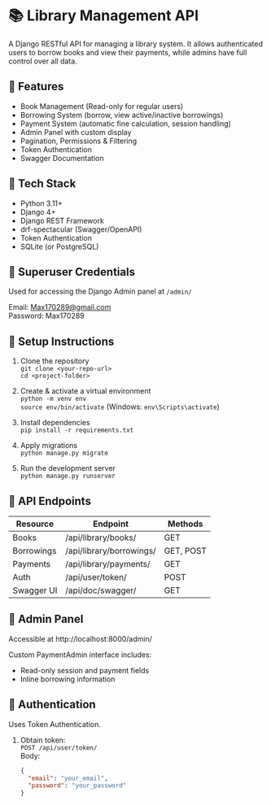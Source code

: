 # 📚 Library Management API

A Django RESTful API for managing a library system. It allows authenticated users to borrow books and view their payments, while admins have full control over all data.

## 🚀 Features

- Book Management (Read-only for regular users)
- Borrowing System (borrow, view active/inactive borrowings)
- Payment System (automatic fine calculation, session handling)
- Admin Panel with custom display
- Pagination, Permissions & Filtering
- Token Authentication
- Swagger Documentation

## 🧠 Tech Stack

- Python 3.11+
- Django 4+
- Django REST Framework
- drf-spectacular (Swagger/OpenAPI)
- Token Authentication
- SQLite (or PostgreSQL)

## 🔐 Superuser Credentials

Used for accessing the Django Admin panel at `/admin/`

Email: Max170289@gmail.com  
Password: Max170289

## 🔧 Setup Instructions

1. Clone the repository  
   `git clone <your-repo-url>`  
   `cd <project-folder>`

2. Create & activate a virtual environment  
   `python -m venv env`  
   `source env/bin/activate`  (Windows: `env\Scripts\activate`)

3. Install dependencies  
   `pip install -r requirements.txt`

4. Apply migrations  
   `python manage.py migrate`

5. Run the development server  
   `python manage.py runserver`

## 🧪 API Endpoints

| Resource   | Endpoint                   | Methods       |
|------------|----------------------------|---------------|
| Books      | /api/library/books/        | GET           |
| Borrowings | /api/library/borrowings/   | GET, POST     |
| Payments   | /api/library/payments/     | GET           |
| Auth       | /api/user/token/           | POST          |
| Swagger UI | /api/doc/swagger/          | GET           |

## 📘 Admin Panel

Accessible at http://localhost:8000/admin/

Custom PaymentAdmin interface includes:
- Read-only session and payment fields
- Inline borrowing information

## 🔐 Authentication

Uses Token Authentication.

1. Obtain token:  
   `POST /api/user/token/`  
   Body:  
   ```json
   {
     "email": "your_email",
     "password": "your_password"
   }

